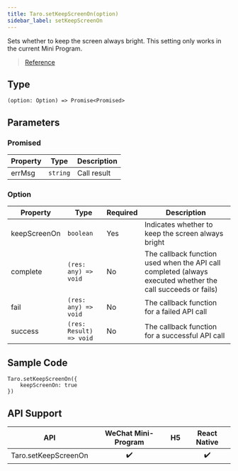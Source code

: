 ```yaml
---
title: Taro.setKeepScreenOn(option)
sidebar_label: setKeepScreenOn
---
```


Sets whether to keep the screen always bright. This setting only works in the current Mini Program.

> [Reference](https://developers.weixin.qq.com/miniprogram/en/dev/api/device/screen/wx.setKeepScreenOn.html)

## Type

```tsx
(option: Option) => Promise<Promised>
```

## Parameters

### Promised

<table>
  <thead>
    <tr>
      <th>Property</th>
      <th>Type</th>
      <th>Description</th>
    </tr>
  </thead>
  <tbody>
    <tr>
      <td>errMsg</td>
      <td><code>string</code></td>
      <td>Call result</td>
    </tr>
  </tbody>
</table>

### Option

<table>
  <thead>
    <tr>
      <th>Property</th>
      <th>Type</th>
      <th style={{ textAlign: "center"}}>Required</th>
      <th>Description</th>
    </tr>
  </thead>
  <tbody>
    <tr>
      <td>keepScreenOn</td>
      <td><code>boolean</code></td>
      <td style={{ textAlign: "center"}}>Yes</td>
      <td>Indicates whether to keep the screen always bright</td>
    </tr>
    <tr>
      <td>complete</td>
      <td><code>(res: any) =&gt; void</code></td>
      <td style={{ textAlign: "center"}}>No</td>
      <td>The callback function used when the API call completed (always executed whether the call succeeds or fails)</td>
    </tr>
    <tr>
      <td>fail</td>
      <td><code>(res: any) =&gt; void</code></td>
      <td style={{ textAlign: "center"}}>No</td>
      <td>The callback function for a failed API call</td>
    </tr>
    <tr>
      <td>success</td>
      <td><code>(res: Result) =&gt; void</code></td>
      <td style={{ textAlign: "center"}}>No</td>
      <td>The callback function for a successful API call</td>
    </tr>
  </tbody>
</table>

## Sample Code

```tsx
Taro.setKeepScreenOn({
    keepScreenOn: true
})
```

## API Support

| API | WeChat Mini-Program | H5 | React Native |
| :---: | :---: | :---: | :---: |
| Taro.setKeepScreenOn | ✔️ |  | ✔️ |
